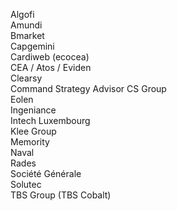 Algofi  
 Amundi  
 Bmarket  
 Capgemini  
 Cardiweb (ecocea)  
 CEA / Atos / Eviden  
 Clearsy  
 Command Strategy Advisor
CS Group  
 Eolen  
 Ingeniance  
 Intech Luxembourg  
 Klee Group  
 Memority  
 Naval  
 Rades  
 Société Générale  
 Solutec  
 TBS Group (TBS Cobalt)

